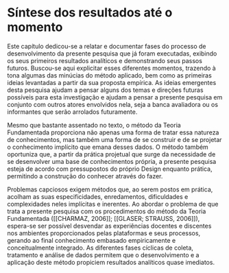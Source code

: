 # Síntese dos resultados até o momento
Este capítulo dedicou-se a relatar e documentar fases do processo de desenvolvimento da presente pesquisa que já foram executadas, exibindo os seus primeiros resultados analíticos e demonstrando seus passos futuros. Buscou-se aqui explicitar esses diferentes momentos, trazendo à tona algumas das minúcias do método aplicado, bem como as primeiras ideias levantadas a partir da sua proposta empírica. As ideias emergentes desta pesquisa ajudam a pensar alguns dos temas e direções futuras possíveis para esta investigação e ajudam a pensar a presente pesquisa em conjunto com outros atores envolvidos nela, seja a banca avaliadora ou os informantes que serão arrolados futuramente.

Mesmo que bastante assentado no texto, o método da Teoria Fundamentada proporciona não apenas uma forma de tratar essa natureza de conhecimentos, mas também uma forma de se construir e de se projetar o conhecimento implícito que emana desses dados. O método também oportuniza que, a partir da prática projetual que surge da necessidade de se desenvolver uma base de conhecimentos própria, a presente pesquisa esteja de acordo com pressupostos do próprio Design enquanto prática, permitindo a construção do conhecer através do fazer.

Problemas capciosos exigem métodos que, ao serem postos em prática, acolham as suas especificidades, enredamentos, dificuldades e complexidades neles implícitas e inerentes. Ao abordar o problema de que trata a presente pesquisa com os procedimentos do método da Teoria Fundamentada ([[CHARMAZ, 2006]]; [[GLASER; STRAUSS, 2006]]), espera-se ser possível desvendar as experiências docentes e discentes nos ambientes proporcionados pelas plataformas e seus processos, gerando ao final conhecimento embasado empiricamente e conceitualmente integrado. As diferentes fases cíclicas de coleta, tratamento e análise de dados permitem que o desenvolvimento e a aplicação deste método propiciem resultados analíticos quase imediatos.